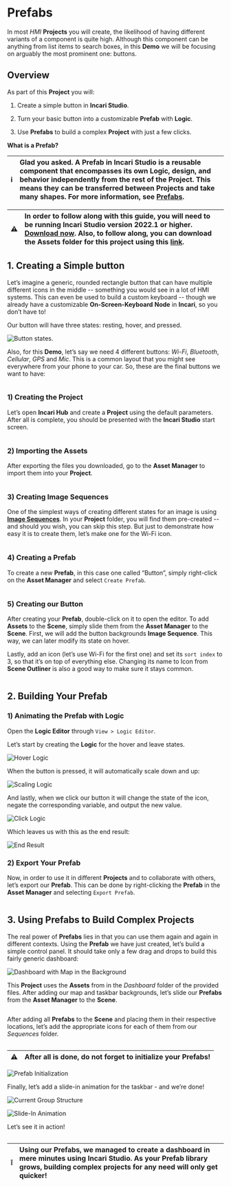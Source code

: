 # Prefabs

In most *HMI* **Projects** you will create, the likelihood of having different variants of a component is quite high. Although this component can be anything from list items to search boxes, in this **Demo** we will be focusing on arguably the most prominent one: buttons.

## Overview

As part of this **Project** you will:

1. Create a simple button in **Incari Studio**.

2. Turn your basic button into a customizable **Prefab** with **Logic**.

3. Use **Prefabs** to build a complex **Project** with just a few clicks.

**What is a Prefab?**

| :information_source: | Glad you asked. A **Prefab** in **Incari Studio** is a reusable component that encompasses its own **Logic**, design, and behavior independently from the rest of the **Project**. This means they can be transferred between **Projects** and take many shapes. For more information, see [**Prefabs**](../objects-and-types/prefabs/README.md).|
|----------|:----------------|

<!--**Before you Start**-->

| :warning: |In order to follow along with this guide, you will need to be running **Incari** **Studio** version 2022.1 or higher. [Download now](https://www.incari.com/incari-studio/). Also, to follow along, you can download the **Assets** folder for this project using this [link]().|
|----------|:-------------------------------|


## 1. Creating a Simple button

Let’s imagine a generic, rounded rectangle button that can have multiple different icons in the middle -- something you would see in a lot of HMI systems. This can even be used to build a custom keyboard -- though we already have a customizable **On-Screen-Keyboard** **Node** in **Incari**, so you don’t have to!

Our button will have three states: resting, hover, and pressed.

![Button states.]()

Also, for this **Demo**, let’s say we need 4 <!--5????--> different buttons: *Wi-Fi*, *Bluetooth*, *Cellular*, *GPS* and *Mic*. This is a common layout that you might see everywhere from your phone to your car. So, these are the final buttons we want to have:

![]()


### 1) Creating the Project

Let’s open **Incari Hub** and create a **Project** using the default parameters. After all is complete, you should be presented with the **Incari Studio** start screen.

![]()

### 2) Importing the Assets

After exporting the files you downloaded, go to the **Asset Manager** to import them into your **Project**.

![]()

### 3) Creating Image Sequences

One of the simplest ways of creating different states for an image is using [**Image Sequences**](../toolbox/events/imagesequence/README.md). In your **Project** folder, you will find them pre-created -- and should you wish, you can skip this step. But just to demonstrate how easy it is to create them, let’s make one for the Wi-Fi icon.

![]()

### 4) Creating a Prefab
To create a new **Prefab**, in this case one called “Button”, simply right-click on the **Asset Manager** and select `Create Prefab`.

![]()

### 5) Creating our Button

After creating your **Prefab**, double-click on it to open the editor. To add **Assets** to the **Scene**, simply slide them from the **Asset Manager** to the **Scene**. First, we will add the button backgrounds **Image Sequence**. This way, we can later modify its state on hover.

Lastly, add an icon (let’s use Wi-Fi for the first one) and set its `sort index` to 3, so that it’s on top of everything else. Changing its name to Icon from **Scene Outliner** is also a good way to make sure it stays common.

![]()

## 2. Building Your Prefab

### 1) Animating the Prefab with Logic

Open the **Logic Editor** through `View > Logic Editor`.

Let’s start by creating the **Logic** for the hover and leave states.

![Hover Logic]()

When the button is pressed, it will automatically scale down and up:

![Scaling Logic]()

And lastly, when we click our button it will change the state of the icon, negate the corresponding variable, and output the new value.

![Click Logic]()

Which leaves us with this as the end result:

![End Result]()

### 2) Export Your Prefab

Now, in order to use it in different **Projects** and to collaborate with others, let’s export our **Prefab**. This can be done by right-clicking the **Prefab** in the **Asset Manager** and selecting `Export Prefab`.

![]()

## 3. Using Prefabs to Build Complex Projects

The real power of **Prefabs** lies in that you can use them again and again in different contexts. Using the **Prefab** we have just created, let’s build a simple control panel. It should take only a few drag and drops to build this fairly generic dashboard:

![Dashboard with Map in the Background]()

This **Project** uses the **Assets** from in the *Dashboard* folder of the provided files. After adding our map and taskbar backgrounds, let’s slide our **Prefabs** from the **Asset Manager** to the **Scene**.

![]()

After adding all **Prefabs** to the **Scene** and placing them in their respective locations, let’s add the appropriate icons for each of them from our *Sequences* folder.

![]()

| :warning:| After all is done, do not forget to initialize your **Prefabs**!|
|---------|:------------------------------------------------------------------|

![Prefab Initialization]()

Finally, let’s add a slide-in animation for the taskbar - and we’re done!

![Current Group Structure]()

![Slide-In Animation]()

Let’s see it in action!

![]()

| :grey_exclamation:| Using our Prefabs, we managed to create a dashboard in mere minutes using **Incari Studio**. As your **Prefab** library grows, building complex projects for any need will only get quicker!|
|------------------|:---------------------------------|








